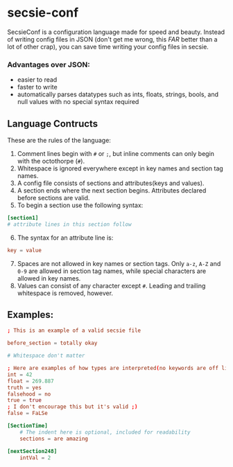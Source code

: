 # secsie-conf
SecsieConf is a configuration language made for speed and beauty. Instead of writing config files in JSON (don't get me wrong, this *FAR* better than a lot of other crap), you can save time writing your config files in secsie.  
### Advantages over JSON:
- easier to read
- faster to write
- automatically parses datatypes such as ints, floats, strings, bools, and null values with no special syntax required


## Language Contructs
These are the rules of the language:
1. Comment lines begin with `#` or `;`, but inline comments can only begin with the octothorpe (`#`).
2. Whitespace is ignored everywhere except in key names and section tag names.
3. A config file consists of sections and attributes(keys and values).
4. A section ends where the next section begins. Attributes declared before sections are valid.
5. To begin a section use the following syntax:
```conf
[section1]
# attribute lines in this section follow
```
6. The syntax for an attribute line is:
```conf
key = value
```
7. Spaces are not allowed in key names or section tags. Only `a-z`, `A-Z` and `0-9` are allowed in section tag names, while special characters are allowed in key names.
8. Values can consist of any character except `#`. Leading and trailing whitespace is removed, however.

## Examples:
```conf
; This is an example of a valid secsie file

before_section = totally okay

# Whitespace don't matter

; Here are examples of how types are interpreted(no keywords are off limits!)
int = 42
float = 269.887
truth = yes
falsehood = no
true = true
; I don't encourage this but it's valid ;)
false = FaLSe

[SectionTime]
    # The indent here is optional, included for readability
    sections = are amazing

[nextSection248]
    intVal = 2
```
